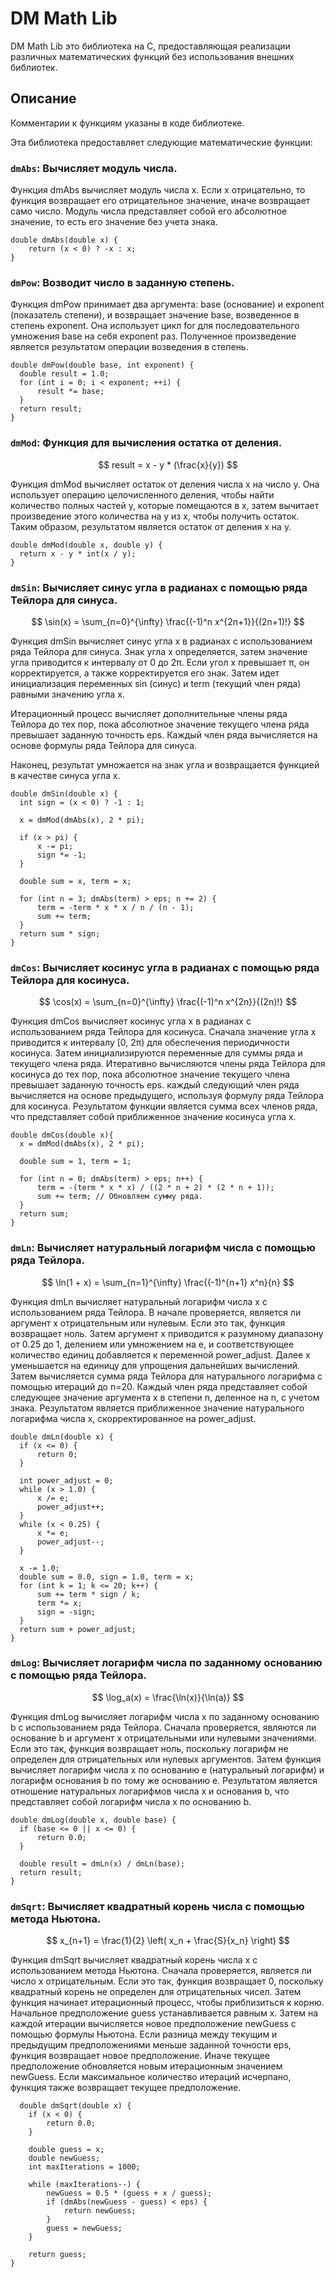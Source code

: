 # DM Math Lib

DM Math Lib это библиотека на C, предоставляющая реализации различных математических функций без использования внешних библиотек.

## Описание

Комментарии к функциям указаны в коде библиотеке.

Эта библиотека предоставляет следующие математические функции:

### `dmAbs`: Вычисляет модуль числа.

Функция dmAbs вычисляет модуль числа x. Если x отрицательно, то функция возвращает его отрицательное значение, иначе возвращает само число. Модуль числа представляет собой его абсолютное значение, то есть его значение без учета знака.

  ```
  double dmAbs(double x) {
      return (x < 0) ? -x : x;
  }
  ```
### `dmPow`: Возводит число в заданную степень.

Функция dmPow принимает два аргумента: base (основание) и exponent (показатель степени), и возвращает значение base, возведенное в степень exponent. Она использует цикл for для последовательного умножения base на себя exponent раз. Полученное произведение является результатом операции возведения в степень.
  ```
  double dmPow(double base, int exponent) {
    double result = 1.0;
    for (int i = 0; i < exponent; ++i) {
        result *= base;
    }
    return result;
  }
  ```
### `dmMod`: Функция для вычисления остатка от деления.

$$
result = x - y * (\frac{x}{y})
$$

Функция dmMod вычисляет остаток от деления числа x на число y. Она использует операцию целочисленного деления, чтобы найти количество полных частей y, которые помещаются в x, затем вычитает произведение этого количества на y из x, чтобы получить остаток. Таким образом, результатом является остаток от деления x на y.
  ```
  double dmMod(double x, double y) {
    return x - y * int(x / y);
  }
  ```
### `dmSin`: Вычисляет синус угла в радианах с помощью ряда Тейлора для синуса.

$$
\sin(x) = \sum_{n=0}^{\infty} \frac{(-1)^n x^{2n+1}}{(2n+1)!}
$$

Функция dmSin вычисляет синус угла x в радианах с использованием ряда Тейлора для синуса. Знак угла x определяется, затем значение угла приводится к интервалу от 0 до 2π. Если угол x превышает π, он корректируется, а также корректируется его знак. Затем идет инициализация переменных sin (синус) и term (текущий член ряда) равными значению угла x.

Итерационный процесс вычисляет дополнительные члены ряда Тейлора до тех пор, пока абсолютное значение текущего члена ряда превышает заданную точность eps. Каждый член ряда вычисляется на основе формулы ряда Тейлора для синуса.

Наконец, результат умножается на знак угла и возвращается функцией в качестве синуса угла x.
  ```
  double dmSin(double x) {
    int sign = (x < 0) ? -1 : 1;

    x = dmMod(dmAbs(x), 2 * pi);

    if (x > pi) {
        x -= pi;
        sign *= -1;
    }

    double sum = x, term = x;

    for (int n = 3; dmAbs(term) > eps; n += 2) {
        term = -term * x * x / n / (n - 1);
        sum += term;
    }
    return sum * sign;
  }
  ```
### `dmCos`: Вычисляет косинус угла в радианах с помощью ряда Тейлора для косинуса.

$$
\cos(x) = \sum_{n=0}^{\infty} \frac{(-1)^n x^{2n}}{(2n)!}
$$

Функция dmCos вычисляет косинус угла x в радианах с использованием ряда Тейлора для косинуса. Сначала значение угла x приводится к интервалу [0, 2π) для обеспечения периодичности косинуса. Затем инициализируются переменные для суммы ряда и текущего члена ряда. Итеративно вычисляются члены ряда Тейлора для косинуса до тех пор, пока абсолютное значение текущего члена превышает заданную точность eps. каждый следующий член ряда вычисляется на основе предыдущего, используя формулу ряда Тейлора для косинуса. Результатом функции является сумма всех членов ряда, что представляет собой приближенное значение косинуса угла x.
  ```
  double dmCos(double x){
    x = dmMod(dmAbs(x), 2 * pi);

    double sum = 1, term = 1;

    for (int n = 0; dmAbs(term) > eps; n++) {
        term = -(term * x * x) / ((2 * n + 2) * (2 * n + 1));
        sum += term; // Обновляем сумму ряда.
    }
    return sum;
  }
  ```
### `dmLn`: Вычисляет натуральный логарифм числа с помощью ряда Тейлора.

$$
\ln(1 + x) = \sum_{n=1}^{\infty} \frac{(-1)^{n+1} x^n}{n}
$$

Функция dmLn вычисляет натуральный логарифм числа x с использованием ряда Тейлора. В начале проверяется, является ли аргумент x отрицательным или нулевым. Если это так, функция возвращает ноль. Затем аргумент x приводится к разумному диапазону от 0.25 до 1, делением или умножением на e, и соответствующее количество единиц добавляется к переменной power_adjust. Далее x уменьшается на единицу для упрощения дальнейших вычислений. Затем вычисляется сумма ряда Тейлора для натурального логарифма с помощью итераций до n=20. Каждый член ряда представляет собой следующее значение аргумента x в степени n, деленное на n, с учетом знака. Результатом является приближенное значение натурального логарифма числа x, скорректированное на power_adjust.
  ```
  double dmLn(double x) {
    if (x <= 0) {
        return 0;
    }

    int power_adjust = 0;
    while (x > 1.0) {
        x /= e;
        power_adjust++;
    }
    while (x < 0.25) {
        x *= e;
        power_adjust--;
    }

    x -= 1.0;
    double sum = 0.0, sign = 1.0, term = x;
    for (int k = 1; k <= 20; k++) {
        sum += term * sign / k;
        term *= x;
        sign = -sign;
    }
    return sum + power_adjust;
  }
  ```
### `dmLog`: Вычисляет логарифм числа по заданному основанию с помощью ряда Тейлора.

$$
\log_a(x) = \frac{\ln(x)}{\ln(a)}
$$

Функция dmLog вычисляет логарифм числа x по заданному основанию b с использованием ряда Тейлора. Сначала проверяется, являются ли основание b и аргумент x отрицательными или нулевыми значениями. Если это так, функция возвращает ноль, поскольку логарифм не определен для отрицательных или нулевых аргументов. Затем функция вычисляет логарифм числа x по основанию e (натуральный логарифм) и логарифм основания b по тому же основанию e. Результатом является отношение натуральных логарифмов числа x и основания b, что представляет собой логарифм числа x по основанию b.
  ```
  double dmLog(double x, double base) {
    if (base <= 0 || x <= 0) {
        return 0.0;
    }

    double result = dmLn(x) / dmLn(base);
    return result;
  }
  ```
### `dmSqrt`: Вычисляет квадратный корень числа с помощью метода Ньютона.

$$
x_{n+1} = \frac{1}{2} \left( x_n + \frac{S}{x_n} \right)
$$

Функция dmSqrt вычисляет квадратный корень числа x с использованием метода Ньютона. Сначала проверяется, является ли число x отрицательным. Если это так, функция возвращает 0, поскольку квадратный корень не определен для отрицательных чисел. Затем функция начинает итерационный процесс, чтобы приблизиться к корню. Начальное предположение guess устанавливается равным x. Затем на каждой итерации вычисляется новое предположение newGuess с помощью формулы Ньютона. Если разница между текущим и предыдущим предположениями меньше заданной точности eps, функция возвращает новое предположение. Иначе текущее предположение обновляется новым итерационным значением newGuess. Если максимальное количество итераций исчерпано, функция также возвращает текущее предположение.
```
  double dmSqrt(double x) {
    if (x < 0) {
        return 0.0;
    }

    double guess = x;
    double newGuess;
    int maxIterations = 1000;

    while (maxIterations--) {
        newGuess = 0.5 * (guess + x / guess);
        if (dmAbs(newGuess - guess) < eps) {
            return newGuess;
        }
        guess = newGuess;
    }

    return guess;
}
```


